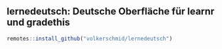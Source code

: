 ## lernedeutsch: Deutsche Oberfläche für learnr und gradethis

``` r
remotes::install_github("volkerschmid/lernedeutsch")
```
